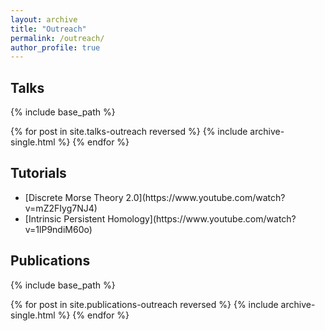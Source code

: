 ```yaml
---
layout: archive
title: "Outreach"
permalink: /outreach/
author_profile: true
---
```


## Talks

{% include base_path %}

{% for post in site.talks-outreach reversed %}
  {% include archive-single.html %}
{% endfor %}


## Tutorials

<ul>
<li> [Discrete Morse Theory 2.0](https://www.youtube.com/watch?v=mZ2FIyg7NJ4)
</li>
<li> [Intrinsic Persistent Homology](https://www.youtube.com/watch?v=1lP9ndiM60o)
</li>
</ul>

## Publications

{% include base_path %}

{% for post in site.publications-outreach reversed %}
  {% include archive-single.html %}
{% endfor %}
